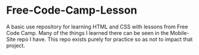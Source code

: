 # Free-Code-Camp-Lesson
A basic use repository for learning HTML and CSS with lessons from Free Code Camp. Many of the things I learned there can be seen in the Mobile-Site repo I have. This repo exists purely for practice so as not to impact that project.
